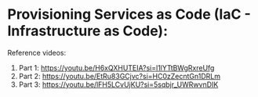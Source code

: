 # Provisioning Services as Code (IaC - Infrastructure as Code):

Reference videos:

1. Part 1: https://youtu.be/H6xQXHUTEIA?si=l1lYTtBWgRxreUfg 
2. Part 2: https://youtu.be/EtRu83GCjvc?si=HC0zZecntGn1DRLm
3. Part 3: https://youtu.be/lFH5LCvUjKU?si=5sqbjr_UWRwvnDIK